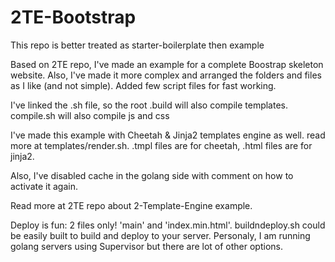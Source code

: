 2TE-Bootstrap
=============

 This repo is better treated as starter-boilerplate then example

Based on 2TE repo, I've made an example for a complete Boostrap skeleton website.
Also, I've made it more complex and arranged the folders and files as I like (and not simple).
Added few script files for fast working.

I've linked the .sh file, so the root .build will also compile templates. compile.sh will also compile js and css

I've made this example with Cheetah & Jinja2 templates engine as well. read more at templates/render.sh. .tmpl files are for cheetah, .html files are for jinja2.

Also, I've disabled cache in the golang side with comment on how to activate it again.

Read more at 2TE repo about 2-Template-Engine example.

Deploy is fun: 2 files only! 'main' and 'index.min.html'. buildndeploy.sh could be easily built to build and deploy to your server. Personaly, I am running golang servers using Supervisor but there are lot of other options.